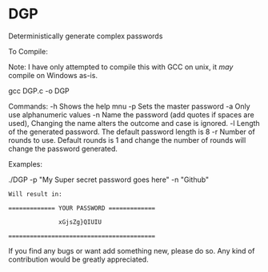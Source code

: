 # DGP
Deterministically generate complex passwords


To Compile: 

Note: I have only attempted to compile this with GCC on unix, it *may* compile on Windows as-is.

gcc DGP.c -o DGP

Commands:
	-h		 Shows the help mnu
	-p		 Sets the master password
	-a		 Only use alphanumeric values
	-n		 Name the password (add quotes if spaces are used), Changing the name alters the outcome and case is ignored.
	-l <len> Length of the generated password. The default password length is 8
	-r <len> Number of rounds to use. Default rounds is 1 and change the number of rounds will change the password generated.
  
  
  Examples:
  
  ./DGP -p "My Super secret password goes here" -n "Github"
  
    Will result in:
    
    ============= YOUR PASSWORD =============
                                         
                  xGjsZg}QIUIU
                                         
    =========================================
    
    
If you find any bugs or want add something new, please do so. Any kind of contribution would be greatly appreciated.

